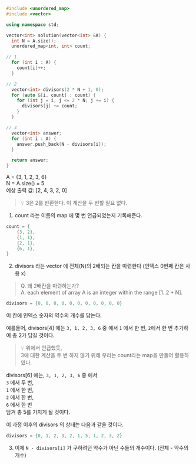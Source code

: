 ```cpp
#include <unordered_map>
#include <vector>

using namespace std;

vector<int> solution(vector<int> &A) {
  int N = A.size();
  unordered_map<int, int> count;

// 1
  for (int i : A) {
    count[i]++;
  }

// 2
  vector<int> divisors(2 * N + 1, 0);
  for (auto &[i, count] : count) {
    for (int j = i; j <= 2 * N; j += i) {
      divisors[j] += count;
    }
  }

// 3
  vector<int> answer;
  for (int i : A) {
    answer.push_back(N - divisors[i]);
  }

  return answer;
}
```

A = {3, 1, 2, 3, 6} <br>
N = A.size() = 5 <br>
예상 출력 값: [2, 4, 3, 2, 0] <br>

> 💡 3은 2를 반환한다. 이 계산을 두 번할 필요 없다. <br>

1. count 라는 이름의 map 에 몇 번 언급되었는지 기록해준다. <br>
```cpp
count = {
	{3, 2},
	{1, 1},
	{2, 1},
	{6, 1},
}
```

2. divisors 라는 vector 에 전체(N)의 2배되는 칸을 마련한다 (인덱스 0번째 칸은 사용 x) <br>
> Q. 왜 2배칸을 마련하는가? <br>
A. each element of array A is an integer within the range [1..2 * N].
```cpp
divisors = {0, 0, 0, 0, 0, 0, 0, 0, 0, 0, 0}
```
이 칸에 인덱스 숫자의 약수의 개수를 담는다. <br>

예를들어, divisors[4] 에는 `3, 1, 2, 3, 6` 중 에서 `1` 에서 한 번, `2`에서 한 번 추가하여 총 2가 담길 것이다. <br>

> 💡 위에서 언급했듯, <br>
3에 대한 계산을 두 번 하지 않기 위해 우리는 count라는 map을 만들어 활용하였다. <br>

divisors[6] 에는, `3, 1, 2, 3, 6` 중 에서 <br>
`3` 에서 두 번, <br>
`1` 에서 한 번, <br>
`2` 에서 한 번, <br>
`6` 에서 한 번 <br>
담겨 총 5를 가지게 될 것이다. <br>

이 과정 이후의 divisors 의 상태는 다음과 같을 것이다.
```cpp
divisors = {0, 1, 2, 3, 2, 1, 5, 1, 2, 3, 2}
```

3. 이제 `N - divisors[i]` 가 구하려던 약수가 아닌 수들의 개수이다. (전체 - 약수의 개수)
